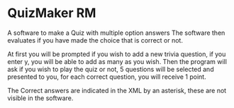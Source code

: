 # QuizMaker RM

A software to make a Quiz with multiple option answers
The software then evaluates if you have made the choice that is correct or not.

At first you will be prompted if you wish to add a new trivia question, if you enter y, you will be able to add as many as you wish.
Then the program will ask if you wish to play the quiz or not, 5 questions will be selected and presented to you, for each correct question,
you will receive 1 point. 

The Correct answers are indicated in the XML by an asterisk, these are not visible in the software.